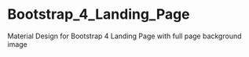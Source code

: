 # Bootstrap_4_Landing_Page
Material Design for Bootstrap 4 Landing Page with full page background image
